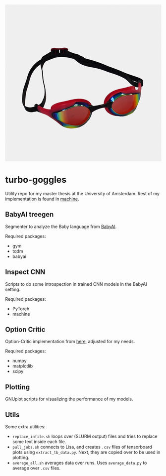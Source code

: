 ![logo](goggles.png)
# turbo-goggles
Utility repo for my master thesis at the University of Amsterdam.
Rest of my implementation is found in [machine](https://github.com/m0re4u/machine).

## BabyAI treegen
Segmenter to analyze the Baby language from [BabyAI](https://arxiv.org/abs/1810.08272).

Required packages:
- gym
- tqdm
- babyai

## Inspect CNN
Scripts to do some introspection in trained CNN models in the BabyAI setting.

Required packages:
- PyTorch
- machine


## Option Critic
Option-Critic implementation from [here](https://alversafa.github.io/blog/2018/11/28/optncrtc.html), adjusted for my needs.

Required packages:
- numpy
- matplotlib
- scipy


## Plotting
GNUplot scripts for visualizing the performance of my models.


## Utils
Some extra utilities:
- `replace_infile.sh` loops over (SLURM output) files and tries to replace some text inside each file.
- `pull_jobs.sh` connects to Lisa, and creates `.csv` files of tensorboard plots using `extract_tb_data.py`. Next, they are copied over to be used in plotting.
- `average_all.sh` averages data over runs. Uses `average_data.py` to average over `.csv` files.
